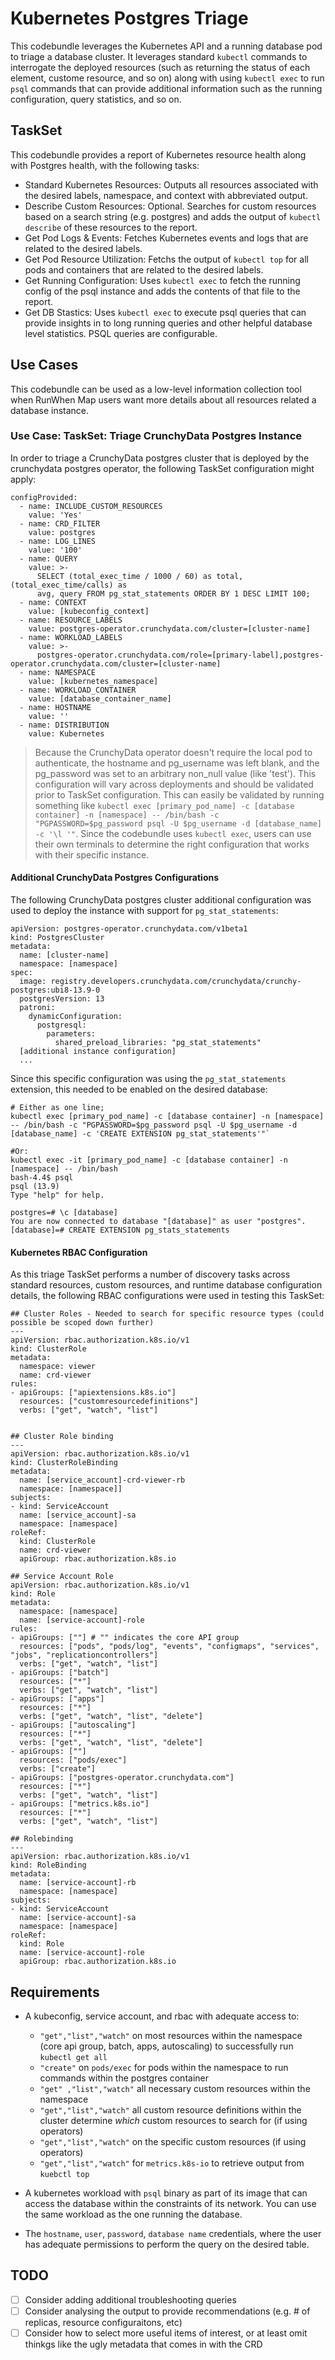 # Kubernetes Postgres Triage
This codebundle leverages the Kubernetes API and a running database pod to triage a database cluster. It leverages standard `kubectl` commands to interrogate the deployed resources (such as returning the status of each element, custome resource, and so on) along with using `kubectl exec` to run `psql` commands that can provide additional information such as the running configuration, query statistics, and so on.   

## TaskSet
This codebundle provides a report of Kubernetes resource health along with Postgres health, with the following tasks:  
- Standard Kubernetes Resources: Outputs all resources associated with the desired labels, namespace, and context with abbreviated output. 
- Describe Custom Resources: Optional. Searches for custom resources based on a search string (e.g. postgres) and adds the output of `kubectl describe` of these resources to the report. 
- Get Pod Logs & Events: Fetches Kubernetes events and logs that are related to the desired labels. 
- Get Pod Resource Utilization: Fetchs the output of `kubectl top` for all pods and containers that are related to the desired labels. 
- Get Running Configuration: Uses `kubectl exec` to fetch the running config of the psql instance and adds the contents of that file to the report. 
- Get DB Stastics: Uses `kubectl exec` to execute psql queries that can provide insights in to long running queries and other helpful database level statistics. PSQL queries are configurable.  


## Use Cases
This codebundle can be used as a low-level information collection tool when RunWhen Map users want more details about all resources related a database instance.

### Use Case: TaskSet: Triage CrunchyData Postgres Instance
In order to triage a CrunchyData postgres cluster that is deployed by the crunchydata postgres operator, the following TaskSet configuration might apply:

```
configProvided:
  - name: INCLUDE_CUSTOM_RESOURCES
    value: 'Yes'
  - name: CRD_FILTER
    value: postgres
  - name: LOG_LINES
    value: '100'
  - name: QUERY
    value: >-
      SELECT (total_exec_time / 1000 / 60) as total, (total_exec_time/calls) as
      avg, query FROM pg_stat_statements ORDER BY 1 DESC LIMIT 100;
  - name: CONTEXT
    value: [kubeconfig_context]
  - name: RESOURCE_LABELS
    value: postgres-operator.crunchydata.com/cluster=[cluster-name]
  - name: WORKLOAD_LABELS
    value: >-
      postgres-operator.crunchydata.com/role=[primary-label],postgres-operator.crunchydata.com/cluster=[cluster-name]
  - name: NAMESPACE
    value: [kubernetes_namespace]
  - name: WORKLOAD_CONTAINER
    value: [database_container_name]
  - name: HOSTNAME
    value: ''
  - name: DISTRIBUTION
    value: Kubernetes

```
> Because the CrunchyData operator doesn't require the local pod to authenticate, the hostname  and pg_username was left blank, and the pg_password was set to an arbitrary non_null value (like 'test'). This configuration will vary across deployments and should be validated prior to TaskSet configuration. This can easily be validated by running something like `kubectl exec [primary_pod_name] -c [database container] -n [namespace] -- /bin/bash -c "PGPASSWORD=$pg_password psql -U $pg_username -d [database_name] -c '\l '"`. Since the codebundle uses `kubectl exec`, users can use their own terminals to determine the right configuration that works with their specific instance. 

#### Additional CrunchyData Postgres Configurations
The following CrunchyData postgres cluster additional configuration was used to deploy the instance with support for `pg_stat_statements`: 

```
apiVersion: postgres-operator.crunchydata.com/v1beta1
kind: PostgresCluster
metadata:
  name: [cluster-name]
  namespace: [namespace]
spec:
  image: registry.developers.crunchydata.com/crunchydata/crunchy-postgres:ubi8-13.9-0
  postgresVersion: 13
  patroni:
    dynamicConfiguration:
      postgresql:
        parameters:
          shared_preload_libraries: "pg_stat_statements"
  [additional instance configuration]
  ...
```

Since this specific configuration was using the `pg_stat_statements` extension, this needed to be enabled on the desired database: 
```
# Either as one line; 
kubectl exec [primary_pod_name] -c [database container] -n [namespace] -- /bin/bash -c "PGPASSWORD=$pg_password psql -U $pg_username -d [database_name] -c 'CREATE EXTENSION pg_stat_statements'"`

#Or: 
kubectl exec -it [primary_pod_name] -c [database container] -n [namespace] -- /bin/bash
bash-4.4$ psql 
psql (13.9)
Type "help" for help.

postgres=# \c [database]
You are now connected to database "[database]" as user "postgres".
[database]=# CREATE EXTENSION pg_stats_statements
```
#### Kubernetes RBAC Configuration
As this triage TaskSet performs a number of discovery tasks across standard resources, custom resources, and runtime database configuration details, the following RBAC configurations were used in testing this TaskSet: 
```
## Cluster Roles - Needed to search for specific resource types (could possible be scoped down further)
---
apiVersion: rbac.authorization.k8s.io/v1
kind: ClusterRole
metadata:
  namespace: viewer
  name: crd-viewer
rules:
- apiGroups: ["apiextensions.k8s.io"]
  resources: ["customresourcedefinitions"]
  verbs: ["get", "watch", "list"]


## Cluster Role binding
---
apiVersion: rbac.authorization.k8s.io/v1
kind: ClusterRoleBinding
metadata:
  name: [service_account]-crd-viewer-rb
  namespace: [namespace]]
subjects:
- kind: ServiceAccount
  name: [service_account]-sa
  namespace: [namespace]
roleRef:
  kind: ClusterRole
  name: crd-viewer
  apiGroup: rbac.authorization.k8s.io

## Service Account Role
apiVersion: rbac.authorization.k8s.io/v1
kind: Role
metadata:
  namespace: [namespace]
  name: [service-account]-role
rules:
- apiGroups: [""] # "" indicates the core API group
  resources: ["pods", "pods/log", "events", "configmaps", "services", "jobs", "replicationcontrollers"]
  verbs: ["get", "watch", "list"]
- apiGroups: ["batch"]
  resources: ["*"]
  verbs: ["get", "watch", "list"]
- apiGroups: ["apps"]
  resources: ["*"]
  verbs: ["get", "watch", "list", "delete"]
- apiGroups: ["autoscaling"]
  resources: ["*"]
  verbs: ["get", "watch", "list", "delete"]
- apiGroups: [""] 
  resources: ["pods/exec"]
  verbs: ["create"]
- apiGroups: ["postgres-operator.crunchydata.com"]
  resources: ["*"]
  verbs: ["get", "watch", "list"]
- apiGroups: ["metrics.k8s.io"]
  resources: ["*"]
  verbs: ["get", "watch", "list"]

## Rolebinding
---
apiVersion: rbac.authorization.k8s.io/v1
kind: RoleBinding
metadata:
  name: [service-account]-rb
  namespace: [namespace]
subjects:
- kind: ServiceAccount
  name: [service-account]-sa
  namespace: [namespace]
roleRef:
  kind: Role
  name: [service-account]-role
  apiGroup: rbac.authorization.k8s.io

```

## Requirements
- A kubeconfig, service account, and rbac with adequate access to: 
    - `"get","list","watch"` on most resources within the namespace (core api group, batch, apps, autoscaling) to successfully run `kubectl get all`
    - `"create"` on `pods/exec` for pods within the namespace to run commands within the postgres container
    - `"get" ,"list","watch"` all necessary custom resources within the namespace
    - `"get","list","watch"` all custom resource definitions within the cluster determine *which* custom resources to search for (if using operators)
    - `"get","list","watch"` on the specific custom resources (if using operators)
    - `"get","list","watch"` for `metrics.k8s-io` to retrieve output from `kuebctl top`

- A kubernetes workload with `psql` binary as part of its image that can access the database within the constraints of its network. You can use the same workload as the one running the database.
- The `hostname`, `user`, `password`, `database name` credentials, where the user has adequate permissions to perform the query on the desired table.

## TODO
- [ ] Consider adding additional troubleshooting queries 
- [ ] Consider analysing the output to provide recommendations (e.g. # of replicas, resource configuraitons, etc)
- [ ] Consider how to select more useful items of interest, or at least omit thinkgs like the ugly metadata that comes in with the CRD
